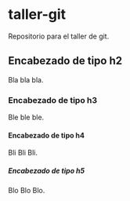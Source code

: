 # taller-git

Repositorio para el taller de git.

## Encabezado de tipo h2

Bla bla bla.

### Encabezado de tipo h3

Ble ble ble.

#### Encabezado de tipo h4

Bli Bli Bli.

##### Encabezado de tipo h5

Blo Blo Blo.

